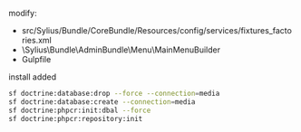 modify:

 - src/Sylius/Bundle/CoreBundle/Resources/config/services/fixtures_factories.xml
 - \Sylius\Bundle\AdminBundle\Menu\MainMenuBuilder
 - Gulpfile
 
 install added
 
 ```bash
sf doctrine:database:drop --force --connection=media
sf doctrine:database:create --connection=media
sf doctrine:phpcr:init:dbal --force
sf doctrine:phpcr:repository:init
```

